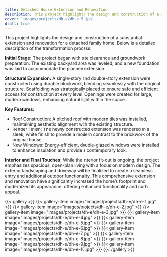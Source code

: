```yaml
---
title: Detached House Extension and Renovation
description: This project highlights the design and construction of a substantial extension and renovation for a detached family home.
cover: 'images/projects/dh-e/dh-e-5.jpg'
draft: true
---
```


This project highlights the design and construction of a substantial extension and renovation for a detached family home. Below is a detailed description of the transformation process:

**Initial Stage:**
The project began with site clearance and groundwork preparation. The existing backyard area was leveled, and a new foundation was laid to accommodate the planned extension.

**Structural Expansion:**
A single-story and double-story extension were constructed using durable blockwork, blending seamlessly with the original structure.
Scaffolding was strategically placed to ensure safe and efficient access for construction at every level.
Openings were created for large, modern windows, enhancing natural light within the space.

**Key Features:**
- Roof Construction: A pitched roof with modern tiles was installed, maintaining aesthetic alignment with the existing structure.
- Render Finish: The newly constructed extension was rendered in a sleek, white finish to provide a modern contrast to the brickwork of the original house.
- New Windows: Energy-efficient, double-glazed windows were installed to enhance insulation and provide a contemporary look.

**Interior and Final Touches:**
While the interior fit-out is ongoing, the project emphasizes spacious, open-plan living with a focus on modern design.
The exterior landscaping and driveway will be finalized to create a seamless entry and additional outdoor functionality.
This comprehensive extension and renovation have significantly increased the home’s footprint and modernized its appearance, offering enhanced functionality and curb appeal.

{{< gallery >}}
{{< gallery-item image="images/projects/dh-e/dh-e-1.jpg" >}}
{{< gallery-item image="images/projects/dh-e/dh-e-2.jpg" >}}
{{< gallery-item image="images/projects/dh-e/dh-e-3.jpg" >}}
{{< gallery-item image="images/projects/dh-e/dh-e-4.jpg" >}}
{{< gallery-item image="images/projects/dh-e/dh-e-5.jpg" >}}
{{< gallery-item image="images/projects/dh-e/dh-e-6.jpg" >}}
{{< gallery-item image="images/projects/dh-e/dh-e-7.jpg" >}}
{{< gallery-item image="images/projects/dh-e/dh-e-8.jpg" >}}
{{< gallery-item image="images/projects/dh-e/dh-e-9.jpg" >}}
{{< gallery-item image="images/projects/dh-e/dh-e-10.jpg" >}}
{{< /gallery >}}